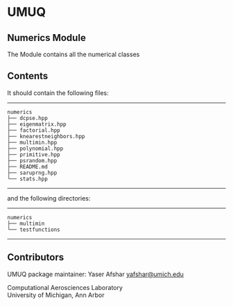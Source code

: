 # UMUQ

Numerics Module
------------

The Module contains all the numerical classes

Contents
----------------

It should contain the following files:    

-----------------------------------
    numerics
    ├── dcpse.hpp
    ├── eigenmatrix.hpp
    ├── factorial.hpp
    ├── knearestneighbors.hpp
    ├── multimin.hpp
    ├── polynomial.hpp
    ├── primitive.hpp
    ├── psrandom.hpp
    ├── README.md
    ├── saruprng.hpp
    └── stats.hpp
-----------------------------------

and the following directories:  

-----------------------------------
    numerics
    ├── multimin
    └── testfunctions
-----------------------------------

Contributors       
------------
UMUQ package maintainer: Yaser Afshar <yafshar@umich.edu>  

Computational Aerosciences Laboratory  
University of Michigan, Ann Arbor 